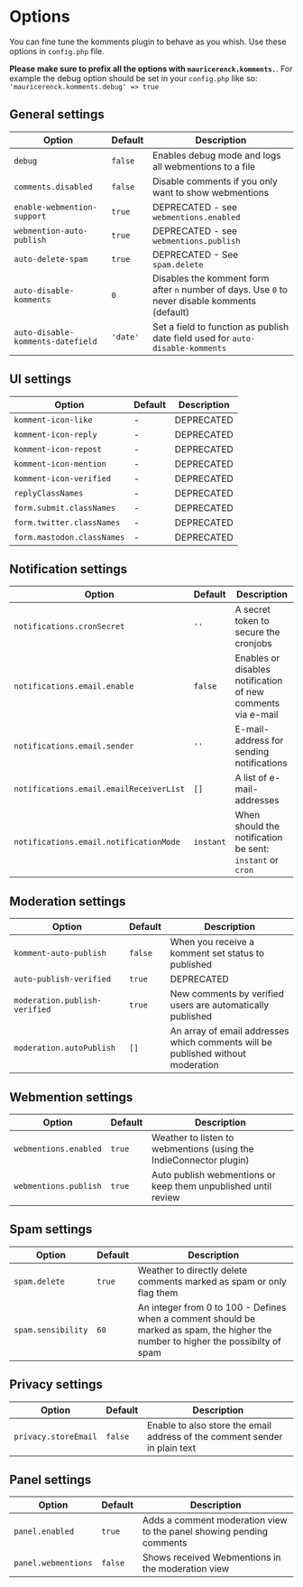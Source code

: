 # Options

You can fine tune the komments plugin to behave as you whish. Use these options in `config.php` file.

**Please make sure to prefix all the options with `mauricerenck.komments.`**. For example the debug option should be set in your `config.php` like so: `'mauricerenck.komments.debug' => true`


## General settings

| Option                            | Default  | Description                                                                                      |
| --------------------------------- | -------- | ------------------------------------------------------------------------------------------------ |
| `debug`                           | `false`  | Enables debug mode and logs all webmentions to a file                                            |
| `comments.disabled`               | `false`  | Disable comments if you only want to show webmentions                                            |
| `enable-webmention-support`       | `true`   | DEPRECATED - see `webmentions.enabled` |
| `webmention-auto-publish`         | `true`   | DEPRECATED - see `webmentions.publish` |
| `auto-delete-spam`                | `true`   | DEPRECATED - See `spam.delete` |
| `auto-disable-komments`           | `0`      | Disables the komment form after `n` number of days. Use `0` to never disable komments (default)  |
| `auto-disable-komments-datefield` | `'date'` | Set a field to function as publish date field used for `auto-disable-komments`                   |

## UI settings

| Option                     | Default                                                             | Description                                        |
| -------------------------- | ------------------------------------------------------------------- | -------------------------------------------------- |
| `komment-icon-like`        | -                                                                 | DEPRECATED            |
| `komment-icon-reply`       | -                                                                 | DEPRECATED |
| `komment-icon-repost`      | -                                                                | DEPRECATED          |
| `komment-icon-mention`     | -                                                                 | DEPRECATED          |
| `komment-icon-verified`    | -                                                                | DEPRECATED                 |
| `replyClassNames`          | -                                                                  | DEPRECATED                   |
| `form.submit.classNames`   | -                              | DEPRECATED                |
| `form.twitter.classNames`  | -  | DEPRECATED               |
| `form.mastodon.classNames` | - | DEPRECATED              |

## Notification settings

| Option                                  | Default   | Description                                                 |
| --------------------------------------- | --------- | ----------------------------------------------------------- |
| `notifications.cronSecret`              | `''`      | A secret token to secure the cronjobs                       |
| `notifications.email.enable`            | `false`   | Enables or disables notification of new comments via e-mail |
| `notifications.email.sender`            | `''`      | E-mail-address for sending notifications                    |
| `notifications.email.emailReceiverList` | `[]`      | A  list of e-mail-addresses                                 |
| `notifications.email.notificationMode`  | `instant` | When should the notification be sent: `instant` or `cron`   |


## Moderation settings

| Option                   | Default | Description                                                                     |
| ------------------------ | ------- | ------------------------------------------------------------------------------- |
| `komment-auto-publish`   | `false` | When you receive a komment set status to published                              |
| `auto-publish-verified`  | `true`  |DEPRECATED                      |
| `moderation.publish-verified`  | `true`  | New comments by verified users are automatically published                      |
| `moderation.autoPublish` | `[]`    | An array of email addresses which comments will be published without moderation |

## Webmention settings

| Option                   | Default | Description                                                                     |
| ------------------------ | ------- | ------------------------------------------------------------------------------- |
| `webmentions.enabled` | `true`    | Weather to listen to webmentions (using the IndieConnector plugin) |
| `webmentions.publish` | `true`    | Auto publish webmentions or keep them unpublished until review |


## Spam settings

| Option                   | Default | Description                                                                     |
| ------------------------ | ------- | ------------------------------------------------------------------------------- |
| `spam.delete` | `true`    | Weather to directly delete comments marked as spam or only flag them |
| `spam.sensibility` | `60`    | An integer from 0 to 100 - Defines when a comment should be marked as spam, the higher the number to higher the possibilty of spam |

## Privacy settings

| Option               | Default | Description                                                                |
| -------------------- | ------- | -------------------------------------------------------------------------- |
| `privacy.storeEmail` | `false` | Enable to also store the email address of the comment sender in plain text |

## Panel settings

| Option               | Default | Description                                                                |
| -------------------- | ------- | -------------------------------------------------------------------------- |
| `panel.enabled`      | `true`  | Adds a comment moderation view to the panel showing pending comments       |
| `panel.webmentions`  | `false` | Shows received Webmentions in the moderation view                          |
